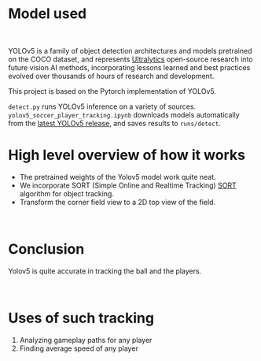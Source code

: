 # Model used

<br>
<p>
YOLOv5 is a family of object detection architectures and models pretrained on the COCO dataset, and represents <a href="https://ultralytics.com">Ultralytics</a>
 open-source research into future vision AI methods, incorporating lessons learned and best practices evolved over thousands of hours of research and development.
</p>

</div>
This project is based on the Pytorch implementation of YOLOv5.

`detect.py` runs YOLOv5 inference on a variety of sources. `yolov5_soccer_player_tracking.ipynb` downloads models automatically from the [latest YOLOv5 release](https://github.com/ultralytics/yolov5/releases), and saves results to `runs/detect`.
<br>

# High level overview of how it works
- The pretrained weights of the Yolov5 model work quite neat.
- We incorporate SORT (Simple Online and Realtime Tracking) [SORT](https://github.com/abewley/sort) algorithm for object tracking. 
- Transform the corner field view to a 2D top view of the field.
<br>


# Conclusion
Yolov5 is quite accurate in tracking the ball and the players.

<br>

# Uses of such tracking
1. Analyzing gameplay paths for any player
2. Finding average speed of any player
